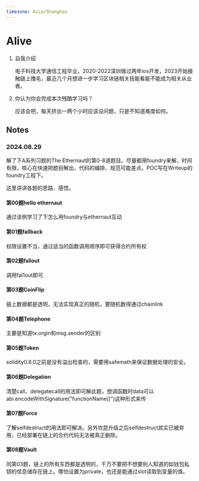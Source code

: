 ```yaml
---
timezone: Asia/Shanghai
---
```


# Alive

1. 自我介绍

   电子科技大学通信工程毕业，2020-2022深圳做过两年ios开发，2023开始接触链上撸毛，最近几个月想进一步学习区块链相关技能看能不能成为相关从业者。

2. 你认为你会完成本次残酷学习吗？

   应该会吧，每天挤出一两个小时应该没问题，只是不知道难度如何。

## Notes

<!-- Content_START -->

### 2024.08.29

解了下A系列习题的The Ethernaut的第0-8道题目。尽量都用foundry来解，时间有限，核心在快速把题目解出，代码的编排、规范可能差点。POC写在Writeup的foundry工程下。

这里讲讲各题的思路、感悟。

#### 第00题hello ethernaut

通过该例学习了下怎么用foundry与ethernaut互动

#### 第01题fallback

权限设置不当，通过适当的函数调用顺序即可获得合约所有权

#### 第02题fallout

调用fal1out即可

#### 第03题CoinFlip

链上数据都是透明，无法实现真正的随机，要随机数得通过chainlink

#### 第04题Telephone

主要是知道tx.orgin和msg.sender的区别

#### 第05题Token

solidity0.8.0之前是没有溢出检查的，需要用safemath来保证数据处理的安全。

#### 第06题Delegation

清楚call、delegatecall的用法即可解此题，想调函数时data可以abi.encodeWithSignature("functionName()")这种形式来传

#### 第07题Force

了解selfdestruct的用法即可解决。另外坎昆升级之后selfdestruct其实已被弃用，已经部署在链上的合约代码无法被真正删除。

#### 第08题Vault

同第03题，链上的所有东西都是透明的，千万不要把不想要别人知道的如钱包私钥的信息储存在链上。哪怕设置为private，也还是能通过slot读取到变量的值。

<!-- Content_END -->
